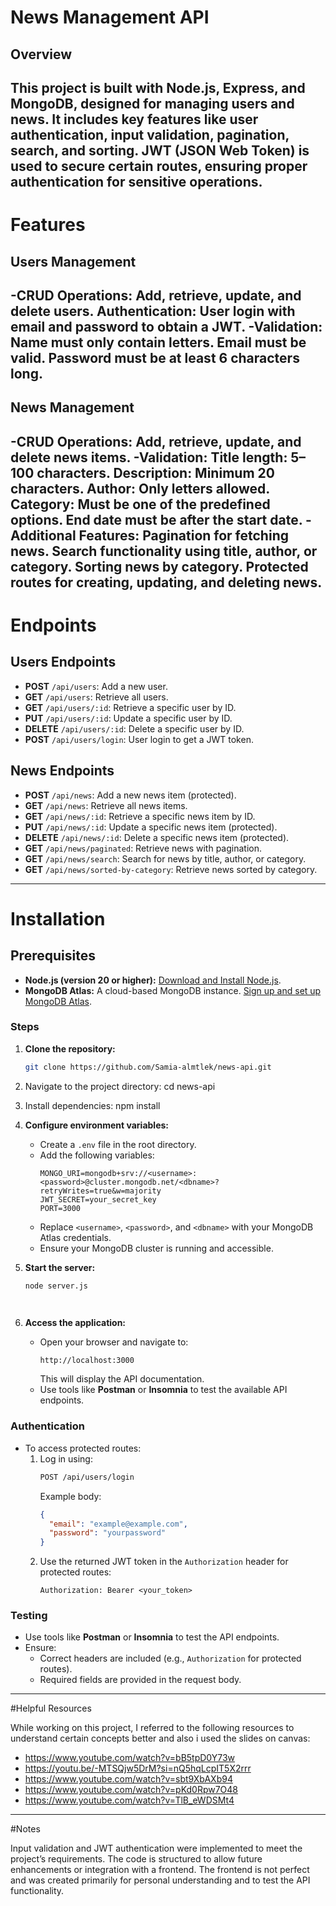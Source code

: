 # News Management API

## Overview

This project is built with Node.js, Express, and MongoDB, designed for managing users and news. It includes key features like user authentication, input validation, pagination, search, and sorting. JWT (JSON Web Token) is used to secure certain routes, ensuring proper authentication for sensitive operations.
---

# Features

## Users Management
-CRUD Operations:
Add, retrieve, update, and delete users.
Authentication: User login with email and password to obtain a JWT.
-Validation:
Name must only contain letters.
Email must be valid.
Password must be at least 6 characters long.
---
## News Management
-CRUD Operations:
Add, retrieve, update, and delete news items.
-Validation:
Title length: 5–100 characters.
Description: Minimum 20 characters.
Author: Only letters allowed.
Category: Must be one of the predefined options.
End date must be after the start date.
-Additional Features:
Pagination for fetching news.
Search functionality using title, author, or category.
Sorting news by category.
Protected routes for creating, updating, and deleting news.
--- 
    
# Endpoints

## Users Endpoints
- **POST** `/api/users`: Add a new user.
- **GET** `/api/users`: Retrieve all users.
- **GET** `/api/users/:id`: Retrieve a specific user by ID.
- **PUT** `/api/users/:id`: Update a specific user by ID.
- **DELETE** `/api/users/:id`: Delete a specific user by ID.
- **POST** `/api/users/login`: User login to get a JWT token.

## News Endpoints
- **POST** `/api/news`: Add a new news item (protected).
- **GET** `/api/news`: Retrieve all news items.
- **GET** `/api/news/:id`: Retrieve a specific news item by ID.
- **PUT** `/api/news/:id`: Update a specific news item (protected).
- **DELETE** `/api/news/:id`: Delete a specific news item (protected).
- **GET** `/api/news/paginated`: Retrieve news with pagination.
- **GET** `/api/news/search`: Search for news by title, author, or category.
- **GET** `/api/news/sorted-by-category`: Retrieve news sorted by category.

---
# Installation

## Prerequisites
- **Node.js (version 20 or higher):** [Download and Install Node.js](https://nodejs.org/).
- **MongoDB Atlas:** A cloud-based MongoDB instance. [Sign up and set up MongoDB Atlas](https://www.mongodb.com/atlas/database).

### Steps

1. **Clone the repository:**
   ```bash
   git clone https://github.com/Samia-almtlek/news-api.git
2. Navigate to the project directory: cd news-api
 
3. Install dependencies: npm install
  
4. **Configure environment variables:**
   - Create a `.env` file in the root directory.
   - Add the following variables:
     ```env
     MONGO_URI=mongodb+srv://<username>:<password>@cluster.mongodb.net/<dbname>?retryWrites=true&w=majority
     JWT_SECRET=your_secret_key
     PORT=3000
     ```
   - Replace `<username>`, `<password>`, and `<dbname>` with your MongoDB Atlas credentials.
   - Ensure your MongoDB cluster is running and accessible.


   
5. **Start the server:**
   ```bash
   node server.js

    
6. **Access the application:**
   - Open your browser and navigate to:
     ```url
     http://localhost:3000
     ```
     This will display the API documentation.
   - Use tools like **Postman** or **Insomnia** to test the available API endpoints.


### Authentication
- To access protected routes:
  1. Log in using:
     ```bash
     POST /api/users/login
     ```
     Example body:
     ```json
     {
       "email": "example@example.com",
       "password": "yourpassword"
     }
     ```
  2. Use the returned JWT token in the `Authorization` header for protected routes:
     ```
     Authorization: Bearer <your_token>
     ```

### Testing
- Use tools like **Postman** or **Insomnia** to test the API endpoints.
- Ensure:
  - Correct headers are included (e.g., `Authorization` for protected routes).
  - Required fields are provided in the request body.

---
#Helpful Resources

While working on this project, I referred to the following resources to understand certain concepts better and also i used the slides on canvas:
* https://www.youtube.com/watch?v=bB5tpD0Y73w
* https://youtu.be/-MTSQjw5DrM?si=nQ5hqLcpIT5X2rrr
* https://www.youtube.com/watch?v=sbt9XbAXb94
* https://www.youtube.com/watch?v=pKd0Rpw7O48
* https://www.youtube.com/watch?v=TlB_eWDSMt4
---
#Notes

Input validation and JWT authentication were implemented to meet the project’s requirements.
The code is structured to allow future enhancements or integration with a frontend.
The frontend is not perfect and was created primarily for personal understanding and to test the API functionality.
